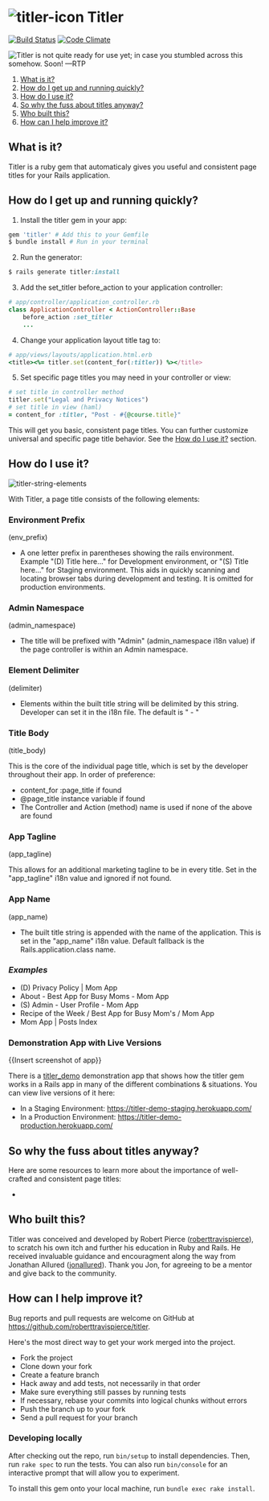 # ![titler-icon](https://user-images.githubusercontent.com/1078402/27513069-a1b89f32-591e-11e7-8e82-07f991b07b31.png) Titler

[![Build Status](https://travis-ci.org/roberttravispierce/titler.svg?branch=master)](https://travis-ci.org/roberttravispierce/titler)
[![Code Climate](https://codeclimate.com/github/roberttravispierce/titler/badges/gpa.svg)](https://codeclimate.com/github/roberttravispierce/titler)

![Titler is not quite ready for use yet; in case you stumbled across this somehow. Soon! —RTP](http://messages.hellobits.com/warning.svg?message=Titler%20is%20not%20quite%20ready%20for%20use%20yet%3B%20in%20case%20you%20stumbled%20across%20this%20somehow.%20Soon!%20%E2%80%94RTP)

1. [What is it?](#what-is-it?)
2. [How do I get up and running quickly?](#quick-start)
3. [How do I use it?](#usage)
4. [So why the fuss about titles anyway?](#so-why-the-fuss-about-titles-anyway?)
5. [Who built this?](#who-built-thi?)
6. [How can I help improve it?](#how-can-i-help-improve-it?)

## What is it?

Titler is a ruby gem that automaticaly gives you useful and consistent page titles for your Rails application.

## How do I get up and running quickly?

1. Install the titler gem in your app:
```ruby
gem 'titler' # Add this to your Gemfile
$ bundle install # Run in your terminal
```

2. Run the generator:
```ruby
$ rails generate titler:install
```

3. Add the set_titler before_action to your application controller:
```ruby
# app/controller/application_controller.rb
class ApplicationController < ActionController::Base
    before_action :set_titler
    ...
```

4. Change your application layout title tag to:
```ruby
# app/views/layouts/application.html.erb
<title><%= titler.set(content_for(:titler)) %></title>
```

5. Set specific page titles you may need in your controller or view:
```ruby
# set title in controller method
titler.set("Legal and Privacy Notices")
# set title in view (haml)
= content_for :titler, "Post - #{@course.title}"
```

This will get you basic, consistent page titles. You can further customize universal and specific page title behavior. See the [How do I use it?](#usage) section.

## How do I use it?

![titler-string-elements](https://user-images.githubusercontent.com/1078402/27513269-9194340c-5925-11e7-8e7c-726a2d45e041.png)

With Titler, a page title consists of the following elements:

### Environment Prefix
(env_prefix)
- A one letter prefix in parentheses showing the rails environment. Example "(D) Title here..."  for Development environment, or "(S) Title here..." for Staging environment. This aids in quickly scanning and locating browser tabs during development and testing. It is omitted for production environments.

### Admin Namespace
(admin_namespace)
- The title will be prefixed with "Admin" (admin_namespace i18n value) if the page controller is within an Admin namespace.

### Element Delimiter
(delimiter)
- Elements within the built title string will be delimited by this string. Developer can set it in the i18n file. The default is " - "

### Title Body
(title_body)

This is the core of the individual page title, which is set by the developer throughout their app. In order of preference:

- content_for :page_title if found
- @page_title instance variable if found
- The Controller and Action (method) name is used if none of the above are found

### App Tagline
(app_tagline)

This allows for an additional marketing tagline to be in every title. Set in the "app_tagline" i18n value and ignored if not found.

### App Name
(app_name)

- The built title string is appended with the name of the application. This is set in the "app_name" i18n value. Default fallback is the Rails.application.class name.

### _Examples_

- (D) Privacy Policy | Mom App
- About - Best App for Busy Moms - Mom App
- (S) Admin - User Profile - Mom App
- Recipe of the Week / Best App for Busy Mom's / Mom App
- Mom App | Posts Index


### Demonstration App with Live Versions

{{Insert screenshot of app}}

There is a [titler_demo](https://github.com/roberttravispierce/titler_demo) demonstration app that shows how the titler gem works in a Rails app in many of the different combinations & situations. You can view live versions of it here:

- In a Staging Environment: https://titler-demo-staging.herokuapp.com/
- In a Production Environment: https://titler-demo-production.herokuapp.com/

## So why the fuss about titles anyway?

Here are some resources to learn more about the importance of well-crafted and consistent page titles:

-

## Who built this?

Titler was conceived and developed by Robert Pierce ([roberttravispierce](https://github.com/roberttravispierce)), to scratch his own itch and further his education in Ruby and Rails. He received invaluable guidance and encouragment along the way from Jonathan Allured ([jonallured](https://github.com/jonallured)). Thank you Jon, for agreeing to be a mentor and give back to the community.

## How can I help improve it?

Bug reports and pull requests are welcome on GitHub at https://github.com/roberttravispierce/titler.

Here's the most direct way to get your work merged into the project.

- Fork the project
- Clone down your fork
- Create a feature branch
- Hack away and add tests, not necessarily in that order
- Make sure everything still passes by running tests
- If necessary, rebase your commits into logical chunks without errors
- Push the branch up to your fork
- Send a pull request for your branch

### Developing locally

After checking out the repo, run `bin/setup` to install dependencies. Then, run `rake spec` to run the tests. You can also run `bin/console` for an interactive prompt that will allow you to experiment.

To install this gem onto your local machine, run `bundle exec rake install`.
